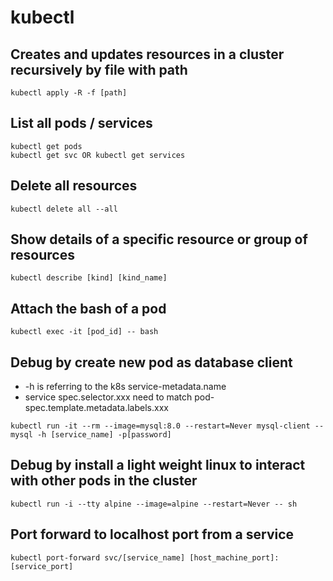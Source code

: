 # kubectl

## Creates and updates resources in a cluster recursively by file with path
```
kubectl apply -R -f [path]
```

## List all pods / services
```
kubectl get pods
kubectl get svc OR kubectl get services
```

## Delete all resources
```
kubectl delete all --all
```

## Show details of a specific resource or group of resources
```
kubectl describe [kind] [kind_name]
```

## Attach the bash of a pod
```
kubectl exec -it [pod_id] -- bash
```
## Debug by create new pod as database client
- -h is referring to the k8s service-metadata.name
- service spec.selector.xxx need to match pod-spec.template.metadata.labels.xxx
```
kubectl run -it --rm --image=mysql:8.0 --restart=Never mysql-client -- mysql -h [service_name] -p[password]
```

## Debug by install a light weight linux to interact with other pods in the cluster
```
kubectl run -i --tty alpine --image=alpine --restart=Never -- sh
```

## Port forward to localhost port from a service
```
kubectl port-forward svc/[service_name] [host_machine_port]:[service_port]
```